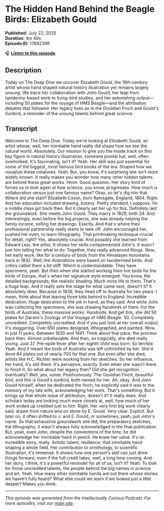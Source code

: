 # The Hidden Hand Behind the Beagle Birds: Elizabeth Gould

**Published:** July 22, 2025  
**Duration:** 4m 49s  
**Episode ID:** 17692398

🎧 **[Listen to this episode](https://intellectuallycurious.buzzsprout.com/2529712/episodes/17692398-the-hidden-hand-behind-the-beagle-birds-elizabeth-gould)**

## Description

Today on The Deep Dive we uncover Elizabeth Gould, the 19th‑century artist whose hand shaped natural history illustration yet remains largely unsung. We trace her collaboration with John Gould, her leap from taxidermy-based work to living-bird studies, and her astonishing output—including 50 plates for the voyage of HMS Beagle—and the attribution debates that followed. Her legacy lives on in the Gouldian Finch and Gould's Sunbird, a reminder of the unsung talents behind great science.

## Transcript

Welcome to The Deep Dive. Today we're looking at Elizabeth Gould, an artist whose, well, her inimitable hand really did shape how we see the natural world. Absolutely. Our mission to give you the inside track on this key figure in natural history illustration, someone pivotal but, well, often overlooked. It's fascinating, isn't it? Yeah. Her skill was just essential for some of the biggest, most famous bird books of the era. Shaped how we visualize these creatures. Yeah. But, you know, it's surprising she isn't more widely known. It really makes you wonder how many other hidden talents are behind these great works. Hmm. Good question. Her story kind of forces us to look again at how science, you know, progresses. How much is collaboration versus just one famous name? Okay, so let's dig into that. Where did she start? Elizabeth Coxon, born Ramsgate, England, 1804. Right. And her education included drawing, botany. Pretty standard, I suppose, for a middle class girl back then. But it clearly set her up for this. Definitely laid the groundwork. She meets John Gould. They marry in 1829, both 24. And interestingly, even before the big projects, she was already helping the family income, selling her drawings. Exactly. And that's where their professional partnership really starts to take off. John encouraged her, pushed her even, to learn lithography. That printmaking technique crucial for detail, right? Yes, absolutely crucial. And possibly she learned from Edward Lear, the artist. It shows her skills complemented John's. It wasn't just him telling her what to do. Together, they really advanced things. Now, her early work, like for a century of birds from the Himalayan mountains back in 1832. Well, the illustrations were based on taxidermied birds. And critics called them a bit stiff. Which is understandable. They have specimens, yeah. But then when she started working from live birds for the birds of Europe, that's when her signature style emerged. You know, the detailed backgrounds, the realistic shading. Much more life to them. That's a huge leap. And it really sets the stage for what came next, doesn't it? It absolutely does. Because in 1838, they head off to Australia for two years. I mean, think about that leaving three kids behind in England. Incredible dedication. Huge dedication to the job in hand, as they said. And while John was collecting the specimens, she was drawing hundreds of them. For the birds of Australia, these massive works. Hundreds. And get this, she did 50 plates for Darwin's Zoology of the Voyage of HMS Beagle. 50. Completely uncredited. Completely uncredited. And if you just look at her overall output, it's staggering. Over 650 plates designed, lithographed, and painted. Wow. In just 11 years. Between 1830 and 1841. Think about that pace, the process back then. Almost unbelievable. And then, so tragically, she died really young. Just 37. Pre-epile fever after her eighth child was born. So terrible. Yeah. And it meant the birds of Australia was left unfinished by her. She'd done 84 plates out of nearly 700 for that one. But even after she died, artists like H.C. Richter were working from her sketches. So her influence, her hand, it's still there. It's pervasive, exactly. Even when she wasn't there to finish it. So what about her legacy then? Did she get recognition eventually? Well, yes, some. Posthumously. The Gouldian Finch, beautiful bird, and this is Gould's sunbird, both named for her. Ah, okay. And John Gould himself, when he dedicated the finch, he explicitly said it was to the memory of my late wife, acknowledging her work. That's something. But it brings up that whole issue of attribution, doesn't it? It really does. And scholars today are looking much more closely at, well, how much of her work ended up credited just to him. Right. Her very first big work clearly said, drawn from nature and on stone by E. Gould. Very clear. Explicit. But later on, it often shifted to J. and E. Gould, or sometimes, yeah, just John's name. So that exhaustive groundwork she did, the preparatory sketches, the lithography, it wasn't always fully acknowledged in the final publication. But, yeah, even John, despite the conventions of the time, he did acknowledge her inimitable hand in pencil. He knew her value. It's an incredible story, really. Artistic talent, resilience, that inimitable hand shaping a whole field. Her contribution to ornithology, to scientific illustration, it's immense. It shows how one person's skill can just drive things forward, even if the full credit takes, well, a long time coming. And her story, I think, it's a powerful reminder for all of us, isn't it? Yeah. To look for those uncredited talents, the people behind the big names in science and art. Yeah. How many other inimitable hands are out there whose stories we haven't fully heard? What else could we learn if we looked just a little deeper? Makes you think.

---
*This episode was generated from the Intellectually Curious Podcast. For more episodes, visit our [main site](https://intellectuallycurious.buzzsprout.com).*
